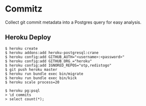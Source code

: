 # Commitz

Collect git commit metadata into a Postgres query for easy analysis.

## Heroku Deploy

```console
$ heroku create
$ heroku addons:add heroku-postgresql:crane
$ heroku config:add GITHUB_AUTH="<username>:<password>"
$ heroku config:add GITHUB_ORG_="heroku"
$ heroku config:add IGNORED_REPOS="otp,redistogo"
$ git push heroku master
$ heroku run bundle exec bin/migrate
$ heroku run bundle exec bin/kick
$ heroku scale process=20

$ heroku pg:psql
> \d commits
> select count(*);
```
